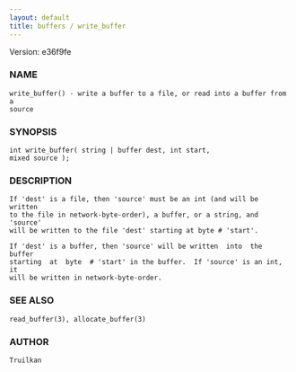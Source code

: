```yaml
---
layout: default
title: buffers / write_buffer
---
```


Version: e36f9fe




### NAME
    write_buffer() - write a buffer to a file, or read into a buffer from a
    source


### SYNOPSIS
    int write_buffer( string | buffer dest, int start,
    mixed source );


### DESCRIPTION
    If 'dest' is a file, then 'source' must be an int (and will be  written
    to the file in network-byte-order), a buffer, or a string, and 'source'
    will be written to the file 'dest' starting at byte # 'start'.

    If 'dest' is a buffer, then 'source' will be written  into  the  buffer
    starting  at  byte  # 'start' in the buffer.  If 'source' is an int, it
    will be written in network-byte-order.


### SEE ALSO
    read_buffer(3), allocate_buffer(3)


### AUTHOR
    Truilkan



